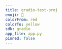 ```yaml
---
title: gradio-test-proj
emoji: 🚀
colorFrom: red
colorTo: yellow
sdk: gradio
app_file: app.py
pinned: false
---
```

